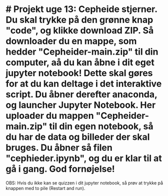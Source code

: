 # # Projekt uge 13: Cepheide stjerner. Du skal trykke på den grønne knap "code", og klikke download ZIP. Så downloader du en mappe, som hedder "Cepheider-main.zip" til din computer, aå du kan åbne i dit eget jupyter notebook! Dette skal gøres for at du kan deltage i det interaktive script. Du åbner derefter anaconda, og launcher Jupyter Notebook. Her uploader du mappen "Cepheider-main.zip" til din egen notebook, så du har de data og billeder der skal bruges. Du åbner så filen "cephieder.ipynb", og du er klar til at gå i gang. God fornøjelse!
OBS: Hvis du ikke kan se quizzen i dit jupyter notebook, så prøv at trykke på knappen med to pile (Restart and run). 
